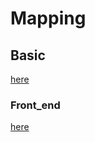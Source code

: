 # Mapping

## Basic

[here](https://github.com/goldqiu/Mapping-Localization-Planning-Learning/tree/main/SLAM/Mapping/Basic)

### Front_end

[here](https://github.com/goldqiu/Mapping-Localization-Planning-Learning/tree/main/SLAM/Mapping/Front_end)